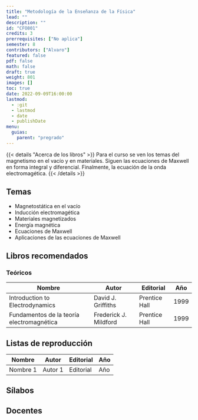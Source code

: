```yaml
---
title: "Metodología de la Enseñanza de la Física"
lead: ""
description: ""
id: "CFO801"
credits: 3
prerrequisites: ["No aplica"]
semester: 8
contributors: ["Alvaro"]
featured: false
pdf: false
math: false
draft: true
weight: 801
images: []
toc: true
date: 2022-09-09T16:00:00
lastmod:
  - :git
  - lastmod
  - date
  - publishDate
menu:
  guias:
    parent: "pregrado"
---
```


{{< details "Acerca de los libros" >}}
Para el curso se ven los temas del magnetismo en el vacío y en materiales. Siguen las ecuaciones de Maxwell en forma integral y diferencial. Finalmente, la ecuación de la onda electromagética.
{{< /details >}}

## Temas

* Magnetostática en el vacío
* Inducción electromagética
* Materiales magnetizados
* Energía magnética
* Ecuaciones de Maxwell
* Aplicaciones de las ecuaciones de Maxwell

## Libros recomendados

### Teóricos

| Nombre   | Autor   | Editorial | Año |
|----------| --------|-----------|-----|
| Introduction to Electrodynamics | David J. Griffiths | Prentice Hall | 1999 |
| Fundamentos de la teoría electromagnética | Frederick J. Mildford | Prentice Hall | 1999 |

## Listas de reproducción

| Nombre   | Autor   | Editorial | Año |
|----------| --------|-----------|-----|
| Nombre 1 | Autor 1 | Editorial | Año |

## Sílabos

## Docentes
